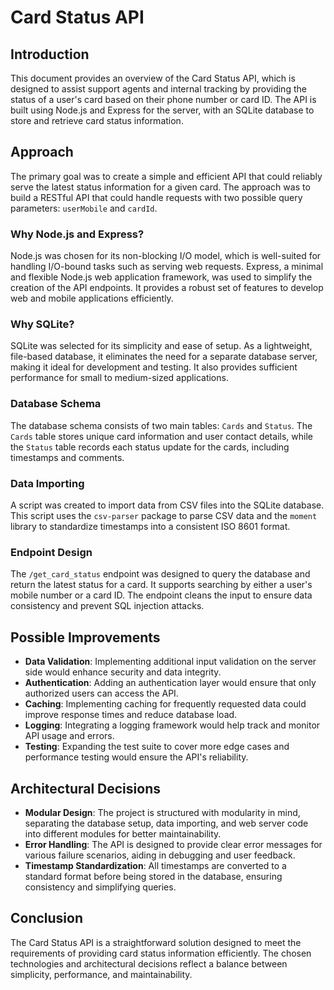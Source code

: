 # Card Status API

## Introduction

This document provides an overview of the Card Status API, which is designed to assist support agents and internal tracking by providing the status of a user's card based on their phone number or card ID. The API is built using Node.js and Express for the server, with an SQLite database to store and retrieve card status information.

## Approach

The primary goal was to create a simple and efficient API that could reliably serve the latest status information for a given card. The approach was to build a RESTful API that could handle requests with two possible query parameters: `userMobile` and `cardId`.

### Why Node.js and Express?

Node.js was chosen for its non-blocking I/O model, which is well-suited for handling I/O-bound tasks such as serving web requests. Express, a minimal and flexible Node.js web application framework, was used to simplify the creation of the API endpoints. It provides a robust set of features to develop web and mobile applications efficiently.

### Why SQLite?

SQLite was selected for its simplicity and ease of setup. As a lightweight, file-based database, it eliminates the need for a separate database server, making it ideal for development and testing. It also provides sufficient performance for small to medium-sized applications.

### Database Schema

The database schema consists of two main tables: `Cards` and `Status`. The `Cards` table stores unique card information and user contact details, while the `Status` table records each status update for the cards, including timestamps and comments.

### Data Importing

A script was created to import data from CSV files into the SQLite database. This script uses the `csv-parser` package to parse CSV data and the `moment` library to standardize timestamps into a consistent ISO 8601 format.

### Endpoint Design

The `/get_card_status` endpoint was designed to query the database and return the latest status for a card. It supports searching by either a user's mobile number or a card ID. The endpoint cleans the input to ensure data consistency and prevent SQL injection attacks.

## Possible Improvements

- **Data Validation**: Implementing additional input validation on the server side would enhance security and data integrity.
- **Authentication**: Adding an authentication layer would ensure that only authorized users can access the API.
- **Caching**: Implementing caching for frequently requested data could improve response times and reduce database load.
- **Logging**: Integrating a logging framework would help track and monitor API usage and errors.
- **Testing**: Expanding the test suite to cover more edge cases and performance testing would ensure the API's reliability.

## Architectural Decisions

- **Modular Design**: The project is structured with modularity in mind, separating the database setup, data importing, and web server code into different modules for better maintainability.
- **Error Handling**: The API is designed to provide clear error messages for various failure scenarios, aiding in debugging and user feedback.
- **Timestamp Standardization**: All timestamps are converted to a standard format before being stored in the database, ensuring consistency and simplifying queries.

## Conclusion

The Card Status API is a straightforward solution designed to meet the requirements of providing card status information efficiently. The chosen technologies and architectural decisions reflect a balance between simplicity, performance, and maintainability.